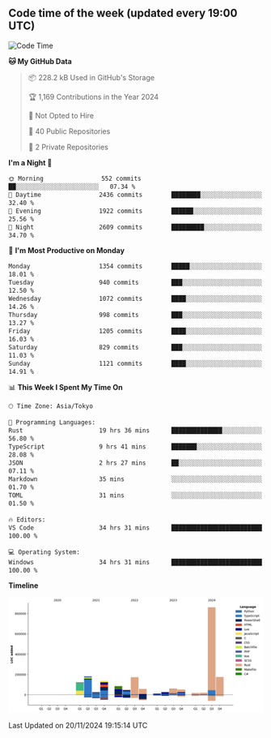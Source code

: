 ## Code time of the week (updated every 19:00 UTC)

<!--START_SECTION:waka-->
![Code Time](http://img.shields.io/badge/Code%20Time-3%2C976%20hrs%2053%20mins-blue)

**🐱 My GitHub Data** 

> 📦 228.2 kB Used in GitHub's Storage 
 > 
> 🏆 1,169 Contributions in the Year 2024
 > 
> 🚫 Not Opted to Hire
 > 
> 📜 40 Public Repositories 
 > 
> 🔑 2 Private Repositories 
 > 
**I'm a Night 🦉** 

```text
🌞 Morning                552 commits         ██░░░░░░░░░░░░░░░░░░░░░░░   07.34 % 
🌆 Daytime                2436 commits        ████████░░░░░░░░░░░░░░░░░   32.40 % 
🌃 Evening                1922 commits        ██████░░░░░░░░░░░░░░░░░░░   25.56 % 
🌙 Night                  2609 commits        █████████░░░░░░░░░░░░░░░░   34.70 % 
```
📅 **I'm Most Productive on Monday** 

```text
Monday                   1354 commits        █████░░░░░░░░░░░░░░░░░░░░   18.01 % 
Tuesday                  940 commits         ███░░░░░░░░░░░░░░░░░░░░░░   12.50 % 
Wednesday                1072 commits        ████░░░░░░░░░░░░░░░░░░░░░   14.26 % 
Thursday                 998 commits         ███░░░░░░░░░░░░░░░░░░░░░░   13.27 % 
Friday                   1205 commits        ████░░░░░░░░░░░░░░░░░░░░░   16.03 % 
Saturday                 829 commits         ███░░░░░░░░░░░░░░░░░░░░░░   11.03 % 
Sunday                   1121 commits        ████░░░░░░░░░░░░░░░░░░░░░   14.91 % 
```


📊 **This Week I Spent My Time On** 

```text
🕑︎ Time Zone: Asia/Tokyo

💬 Programming Languages: 
Rust                     19 hrs 36 mins      ██████████████░░░░░░░░░░░   56.80 % 
TypeScript               9 hrs 41 mins       ███████░░░░░░░░░░░░░░░░░░   28.08 % 
JSON                     2 hrs 27 mins       ██░░░░░░░░░░░░░░░░░░░░░░░   07.11 % 
Markdown                 35 mins             ░░░░░░░░░░░░░░░░░░░░░░░░░   01.70 % 
TOML                     31 mins             ░░░░░░░░░░░░░░░░░░░░░░░░░   01.50 % 

🔥 Editors: 
VS Code                  34 hrs 31 mins      █████████████████████████   100.00 % 

💻 Operating System: 
Windows                  34 hrs 31 mins      █████████████████████████   100.00 % 
```

**Timeline**

![Lines of Code chart](https://raw.githubusercontent.com/SARDONYX-sard/SARDONYX-sard/main/assets/bar_graph.png)


 Last Updated on 20/11/2024 19:15:14 UTC
<!--END_SECTION:waka-->
